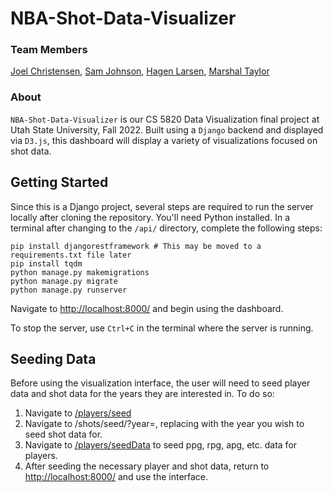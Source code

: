 # NBA-Shot-Data-Visualizer

### Team Members

[Joel Christensen](https://github.com/christensenjo), [Sam Johnson](https://github.com/samjohnson1357), [Hagen Larsen](https://github.com/hagen-larsen-hl), [Marshal Taylor](https://github.com/mpt777)


### About
`NBA-Shot-Data-Visualizer` is our CS 5820 Data Visualization final project at Utah State University, Fall 2022. Built using a `Django` backend and displayed via `D3.js`, this dashboard will display a variety of visualizations focused on shot data.

## Getting Started

Since this is a Django project, several steps are required to run the server locally after cloning the repository. You'll need Python installed. 
In a terminal after changing to the `/api/` directory, complete the following steps:

    pip install djangorestframework # This may be moved to a requirements.txt file later
    pip install tqdm
    python manage.py makemigrations
    python manage.py migrate
    python manage.py runserver

Navigate to [http://localhost:8000/](http://127.0.0.1:8000/) and begin using the dashboard.

To stop the server, use `Ctrl+C` in the terminal where the server is running.


## Seeding Data

Before using the visualization interface, the user will need to seed player data and shot data for the years they are interested in. To do so:
1. Navigate to [/players/seed](http://127.0.0.1:8000/players/seed)
2. Navigate to /shots/seed/?year=<YEAR>, replacing <YEAR> with the year you wish to seed shot data for.
3. Navigate to [/players/seedData](http://127.0.0.1:8000/players/seed) to seed ppg, rpg, apg, etc. data for players.
4. After seeding the necessary player and shot data, return to [http://localhost:8000/](http://127.0.0.1:8000/) and use the interface.
